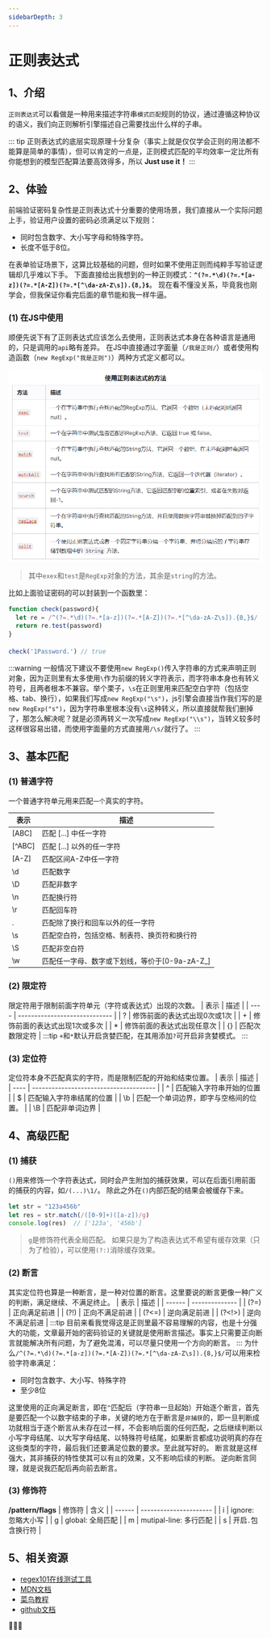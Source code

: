```yaml
---
sidebarDepth: 3
---
```

# 正则表达式

## 1、介绍
`正则表达式`可以看做是一种用来描述字符串`模式匹配`规则的协议，通过遵循这种协议的语义，我们向正则解析引擎描述自己需要找出什么样的子串。

::: tip
正则表达式的底层实现原理十分复杂（事实上就是仅仅学会正则的用法都不能算是简单的事情），但可以肯定的一点是，正则模式匹配的平均效率一定比所有你能想到的模型匹配算法要高效得多，所以 **Just use it！**
:::

## 2、体验
前端验证密码复杂性是正则表达式十分重要的使用场景，我们直接从一个实际问题上手，验证用户设置的密码必须满足以下规则：
- 同时包含数字、大小写字母和特殊字符。
- 长度不低于8位。

在表单验证场景下，这算比较基础的问题，但时如果不使用正则而纯粹手写验证逻辑却几乎难以下手。
下面直接给出我想到的一种正则模式：**`^(?=.*\d)(?=.*[a-z])(?=.*[A-Z])(?=.*[^\da-zA-Z\s]).{8,}$`**。
现在看不懂没关系，毕竟我也刚学会，但我保证你看完后面的章节能和我一样牛逼。
### (1) 在JS中使用
顺便先说下有了正则表达式应该怎么去使用，正则表达式本身在各种语言是通用的，只是调用的`api`略有差异。
在JS中直接通过字面量（`/我是正则/`）或者使用构造函数（`new RegExp("我是正则")`）两种方式定义都可以。

![image-20220320223552324](./img/image-20220320223552324.png)
> 其中`exex`和`test`是`RegExp`对象的方法，其余是`string`的方法。


比如上面验证密码的可以封装到一个函数里：

```js
function check(password){
  let re = /^(?=.*\d)(?=.*[a-z])(?=.*[A-Z])(?=.*[^\da-zA-Z\s]).{8,}$/
  return re.test(password)  
}

check('1Password.') // true
```
:::warning
一般情况下建议不要使用`new RegExp()`传入字符串的方式来声明正则对象，因为正则里有太多使用`\`作为前缀的转义字符表示，而字符串本身也有转义符号，且两者根本不兼容。举个栗子，`\s`在正则里用来匹配空白字符（包括空格、tab、换行），如果我们写成`new RegExp("\s")`，js引擎会直接当作我们写的是`new RegExp("s")`，因为字符串里根本没有`\s`这种转义，所以直接就帮我们删掉了，那怎么解决呢？就是必须再转义一次写成`new RegExp("\\s")`，当转义较多时这样很容易出错，而使用字面量的方式直接用`/\s/`就行了。
:::

## 3、基本匹配
### (1) 普通字符
一个普通字符单元用来匹配`一个`真实的字符。

| 表示   | 描述                                           |
| ------ | ---------------------------------------------- |
| [ABC]  | 匹配 [...] 中任一字符                          |
| [^ABC] | 匹配 [...] 以外的任一字符                      |
| [A-Z]  | 匹配区间A-Z中任一字符                          |
| \d     | 匹配数字                                       |
| \D     | 匹配非数字                                     |
| \n     | 匹配换行符                                     |
| \r     | 匹配回车符                                     |
| .      | 匹配除了换行和回车以外的任一字符               |
| \s     | 匹配空白符，包括空格、制表符、换页符和换行符   |
| \S     | 匹配非空白符                                   |
| \w     | 匹配任一字母、数字或下划线，等价于[0-9a-zA-Z_] |
### (2) 限定符
限定符用于限制前面字符单元（字符或表达式）出现的次数。
| 表示 | 描述                          |
| ---- | ----------------------------- |
| ?    | 修饰前面的表达式出现0次或1次  |
| +    | 修饰前面的表达式出现1次或多次 |
| *    | 修饰前面的表达式出现任意次    |
| {}   | 匹配次数限定符                |
:::tip
`+`和`*`默认开启贪婪匹配，在其用添加`?`可开启非贪婪模式。
:::
### (3) 定位符
定位符本身不匹配真实的字符，而是限制匹配的开始和结束位置。
| 表示 | 描述                                   |
| ---- | -------------------------------------- |
| ^    | 匹配输入字符串开始的位置               |
| $    | 匹配输入字符串结尾的位置               |
| \b   | 匹配一个单词边界，即字与空格间的位置。 |
| \B   | 匹配非单词边界                         |

## 4、高级匹配
### (1) 捕获
`()`用来修饰一个字符表达式，同时会产生附加的捕获效果，可以在后面引用前面的捕获的内容，如`/(...)\1/`。
除此之外在`()`内部匹配的结果会被缓存下来。
```js
let str = "123a456b"
let res = str.match(/([0-9]+)([a-z])/g)
console.log(res)  // ['123a', '456b']
```
>`g`是修饰符代表全局匹配。
如果只是为了构造表达式不希望有缓存效果（只为了检验），可以使用`(?:)`消除缓存效果。
### (2) 断言
其实定位符也算是一种断言，是一种对位置的断言。这里要说的断言更像一种广义的判断，满足继续、不满足终止。
| 表示   | 描述           |
| ------ | -------------- |
| (?=)   | 正向满足前进   |
| (?!)   | 正向不满足前进 |
| (?<=)  | 逆向满足前进   |
| (?<!>) | 逆向不满足前进 |
:::tip
目前来看我觉得这是正则里最不容易理解的内容，也是十分强大的功能，文章最开始的密码验证的关键就是使用断言描述。事实上只需要正向断言就能解决所有问题，为了避免混淆，可以尽量只使用一个方向的断言。
:::
为什么`/^(?=.*\d)(?=.*[a-z])(?=.*[A-Z])(?=.*[^\da-zA-Z\s]).{8,}$/`可以用来检验字符串满足：
- 同时包含数字、大小写、特殊字符
- 至少8位

这里使用的正向满足断言，即在`^`匹配后（字符串一旦起始）开始逐个断言，首先是要匹配一个以数字结束的子串，关键的地方在于断言是`非捕获`的，即一旦判断成功就相当于逐个断言从未存在过一样，不会影响后面的任何匹配，之后继续判断以小写字母结尾、以大写字母结尾、以特殊符号结尾，如果断言都成功说明真的存在这些类型的字符，最后我们还要满足位数的要求。至此就写好的。
断言就是这样强大，其非捕获的特性使其可以有`且`的效果，又不影响后续的判断。
逆向断言同理，就是说我匹配后再向前去断言。
### (3) 修饰符
**/pattern/flags**
| 修饰符 | 含义                   |
| ------ | ---------------------- |
| i      | ignore: 忽略大小写     |
| g      | global: 全局匹配       |
| m      | mutipal-line: 多行匹配 |
| s      | 开启`.`包含换行符      |
## 5、相关资源
- [regex101在线测试工具](https://regex101.com/)
- [MDN文档](https://developer.mozilla.org/zh-CN/docs/Web/JavaScript/Guide/Regular_Expressions)
- [菜鸟教程](https://www.runoob.com/regexp/regexp-intro.html)
- [github文档](https://github.com/cdoco/learn-regex-zh)
  
🎉🎉🎉